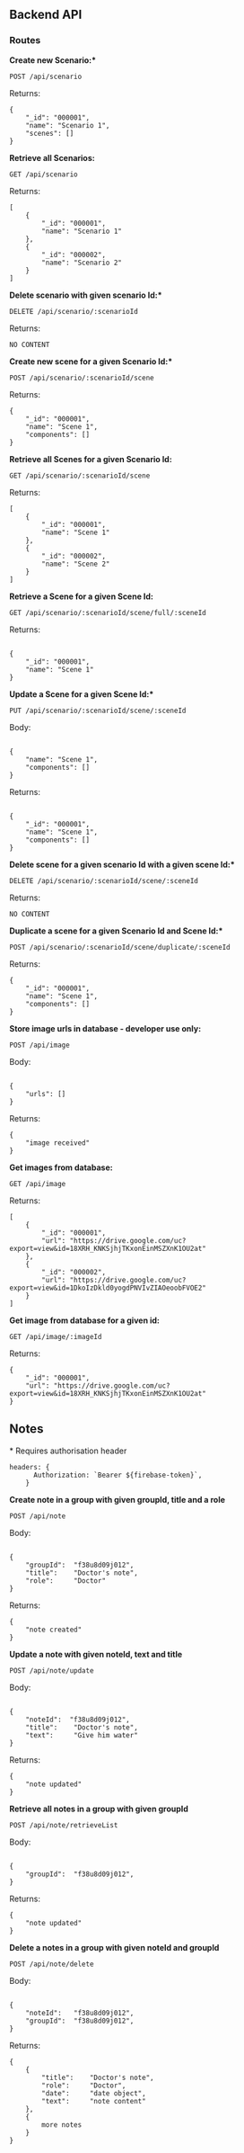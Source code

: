 ## Backend API

### Routes

**Create new Scenario:\***

`POST /api/scenario`

Returns:

```
{
    "_id": "000001",
    "name": "Scenario 1",
    "scenes": []
}
```

**Retrieve all Scenarios:**

`GET /api/scenario`

Returns:

```
[
    {
        "_id": "000001",
        "name": "Scenario 1"
    },
    {
        "_id": "000002",
        "name": "Scenario 2"
    }
]
```

**Delete scenario with given scenario Id:\***

`DELETE /api/scenario/:scenarioId`

Returns:

```
NO CONTENT
```

**Create new scene for a given Scenario Id:\***

`POST /api/scenario/:scenarioId/scene`

Returns:

```
{
    "_id": "000001",
    "name": "Scene 1",
    "components": []
}
```

**Retrieve all Scenes for a given Scenario Id:**

`GET /api/scenario/:scenarioId/scene`

Returns:

```
[
    {
        "_id": "000001",
        "name": "Scene 1"
    },
    {
        "_id": "000002",
        "name": "Scene 2"
    }
]
```

**Retrieve a Scene for a given Scene Id:**

`GET /api/scenario/:scenarioId/scene/full/:sceneId`

Returns:

```

{
    "_id": "000001",
    "name": "Scene 1"
}

```

**Update a Scene for a given Scene Id:\***

`PUT /api/scenario/:scenarioId/scene/:sceneId`

Body:

```

{
    "name": "Scene 1",
    "components": []
}

```

Returns:

```

{
    "_id": "000001",
    "name": "Scene 1",
    "components": []
}

```

**Delete scene for a given scenario Id with a given scene Id:\***

`DELETE /api/scenario/:scenarioId/scene/:sceneId`

Returns:

```
NO CONTENT
```

**Duplicate a scene for a given Scenario Id and Scene Id:\***

`POST /api/scenario/:scenarioId/scene/duplicate/:sceneId`

Returns:

```
{
    "_id": "000001",
    "name": "Scene 1",
    "components": []
}
```

**Store image urls in database - developer use only:**

`POST /api/image`

Body:

```

{
    "urls": []
}

```

Returns:

```
{
    "image received"
}
```

**Get images from database:**

`GET /api/image`

Returns:

```
[
    {
        "_id": "000001",
        "url": "https://drive.google.com/uc?export=view&id=18XRH_KNKSjhjTKxonEinMSZXnK1OU2at"
    },
    {
        "_id": "000002",
        "url": "https://drive.google.com/uc?export=view&id=1DkoIzDkld0yogdPNVIvZIAOeoobFVOE2"
    }
]
```

**Get image from database for a given id:**

`GET /api/image/:imageId`

Returns:

```
{
    "_id": "000001",
    "url": "https://drive.google.com/uc?export=view&id=18XRH_KNKSjhjTKxonEinMSZXnK1OU2at"
}

```

## Notes

\* Requires authorisation header

```
headers: {
      Authorization: `Bearer ${firebase-token}`,
    }
```

**Create note in a group with given groupId, title and a role**

`POST /api/note`

Body:

```

{
    "groupId":  "f38u8d09j012",
    "title":    "Doctor's note",
    "role":     "Doctor"
}

```

Returns:

```
{
    "note created"
}
```

**Update a note with given noteId, text and title**

`POST /api/note/update`

Body:

```

{
    "noteId":  "f38u8d09j012",
    "title":    "Doctor's note",
    "text":     "Give him water"
}

```

Returns:

```
{
    "note updated"
}
```

**Retrieve all notes in a group with given groupId**

`POST /api/note/retrieveList`

Body:

```

{
    "groupId":  "f38u8d09j012",
}

```

Returns:

```
{
    "note updated"
}
```

**Delete a notes in a group with given noteId and groupId**

`POST /api/note/delete`

Body:

```

{
    "noteId":   "f38u8d09j012",
    "groupId":  "f38u8d09j012",
}

```

Returns:

```
{
    {
        "title":    "Doctor's note",
        "role":     "Doctor",
        "date":     "date object",
        "text":     "note content"
    },
    {
        more notes
    }
}
```
